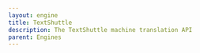 ```yaml
---
layout: engine
title: TextShuttle
description: The TextShuttle machine translation API
parent: Engines
---
```

